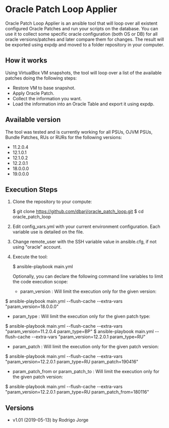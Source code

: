 # Oracle Patch Loop Applier #

Oracle Patch Loop Applier is an ansible tool that will loop over all existent configured Oracle Patches and run your scripts on the database.
You can use it to collect some specific oracle configuration (both OS or DB) for all oracle versions/patches and later compare them for changes.
The result will be exported using expdp and moved to a folder repository in your computer.

## How it works ##

Using VirtualBox VM snapshots, the tool will loop over a list of the available patches doing the following steps:
- Restore VM to base snapshot.
- Apply Oracle Patch.
- Collect the information you want.
- Load the information into an Oracle Table and export it using expdp.

## Available version ##

The tool was tested and is currently working for all PSUs, OJVM PSUs, Bundle Patches, RUs or RURs for the following versions:

- 11.2.0.4
- 12.1.0.1
- 12.1.0.2
- 12.2.0.1
- 18.0.0.0
- 19.0.0.0

## Execution Steps ##

1. Clone the repository to your compute:

   $ git clone https://github.com/dbarj/oracle_patch_loop.git
   $ cd oracle_patch_loop

2. Edit config_vars.yml with your current environment configuration. Each variable use is detailed on the file.

3. Change remote_user with the SSH variable value in ansible.cfg, if not using "oracle" account.

4. Execute the tool:

   $ ansible-playbook main.yml

   Optionally, you can declare the following command line variables to limit the code execution scope:

   - param_version : Will limit the execution only for the given version:

$ ansible-playbook main.yml --flush-cache --extra-vars "param_version=18.0.0.0"

   - param_type : Will limit the execution only for the given patch type:

$ ansible-playbook main.yml --flush-cache --extra-vars "param_version=11.2.0.4 param_type=BP"
$ ansible-playbook main.yml --flush-cache --extra-vars "param_version=12.2.0.1 param_type=RU"

   - param_patch : Will limit the execution only for the given patch version:

$ ansible-playbook main.yml --flush-cache --extra-vars "param_version=12.2.0.1 param_type=RU param_patch=190416"

   - param_patch_from or param_patch_to : Will limit the execution only for the given patch version:

$ ansible-playbook main.yml --flush-cache --extra-vars "param_version=12.2.0.1 param_type=RU param_patch_from=180116"


## Versions ##
* v1.01 (2019-05-13) by Rodrigo Jorge